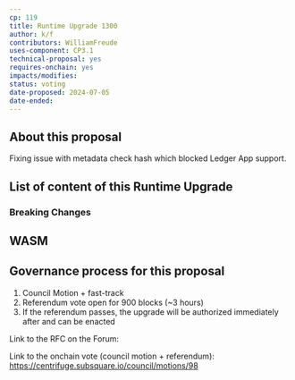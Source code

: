 ```yaml
---
cp: 119
title: Runtime Upgrade 1300
author: k/f
contributors: WilliamFreude 
uses-component: CP3.1
technical-proposal: yes
requires-onchain: yes
impacts/modifies: 
status: voting
date-proposed: 2024-07-05
date-ended:
---
```


## About this proposal

Fixing issue with metadata check hash which blocked Ledger App support.

## List of content of this Runtime Upgrade

### Breaking Changes

## WASM

## Governance process for this proposal

1. Council Motion + fast-track 
2. Referendum vote open for 900 blocks (~3 hours)
3. If the referendum passes, the upgrade will be authorized immediately after and can be enacted


Link to the RFC on the Forum: 

Link to the onchain vote (council motion + referendum): https://centrifuge.subsquare.io/council/motions/98
